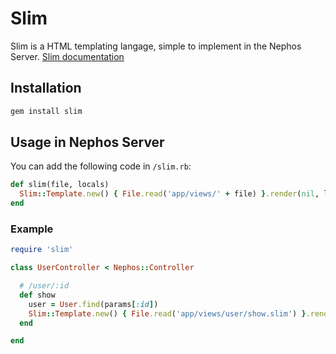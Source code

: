 # Slim

Slim is a HTML templating langage, simple to implement in the Nephos Server.
[Slim documentation](http://slim-lang.com)

## Installation
```bash
gem install slim
```

## Usage in Nephos Server
You can add the following code in ``/slim.rb``:

```ruby
def slim(file, locals)
  Slim::Template.new() { File.read('app/views/' + file) }.render(nil, locals)
end
```

### Example
```ruby
require 'slim'

class UserController < Nephos::Controller

  # /user/:id
  def show
    user = User.find(params[:id])
    Slim::Template.new() { File.read('app/views/user/show.slim') }.render(nil, {login: user.login})
  end

end
```
